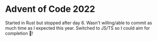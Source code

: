 # Advent of Code 2022

Started in Rust but stopped after day 6. Wasn't willing/able to commit as much time as I expected this year. Switched to JS/TS so I could aim for completion 🎄!
